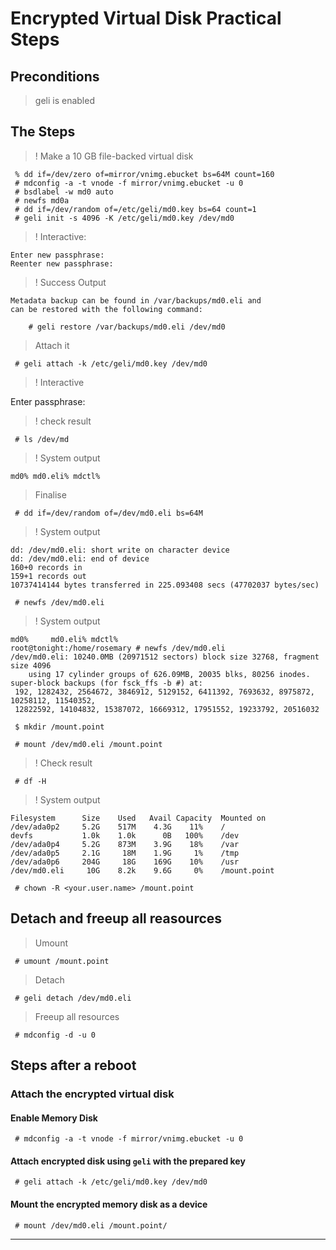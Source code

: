 
# Encrypted Virtual Disk Practical Steps

## Preconditions

> geli is enabled


## The Steps

> ! Make a 10 GB file-backed virtual disk

```
 % dd if=/dev/zero of=mirror/vnimg.ebucket bs=64M count=160
 # mdconfig -a -t vnode -f mirror/vnimg.ebucket -u 0
 # bsdlabel -w md0 auto
 # newfs md0a
 # dd if=/dev/random of=/etc/geli/md0.key bs=64 count=1
 # geli init -s 4096 -K /etc/geli/md0.key /dev/md0
```

> ! Interactive:

```
Enter new passphrase:
Reenter new passphrase:
```

> ! Success Output

```
Metadata backup can be found in /var/backups/md0.eli and
can be restored with the following command:

	# geli restore /var/backups/md0.eli /dev/md0
```

> Attach it

```
 # geli attach -k /etc/geli/md0.key /dev/md0
```

> ! Interactive

Enter passphrase:


> ! check result


```
 # ls /dev/md
```

> ! System output

```
md0% md0.eli% mdctl%
```

> Finalise

```
 # dd if=/dev/random of=/dev/md0.eli bs=64M
```

> ! System output


```
dd: /dev/md0.eli: short write on character device
dd: /dev/md0.eli: end of device
160+0 records in
159+1 records out
10737414144 bytes transferred in 225.093408 secs (47702037 bytes/sec)
```

```
 # newfs /dev/md0.eli
```

> ! System output

```
md0%     md0.eli% mdctl%   
root@tonight:/home/rosemary # newfs /dev/md0.eli 
/dev/md0.eli: 10240.0MB (20971512 sectors) block size 32768, fragment size 4096
	using 17 cylinder groups of 626.09MB, 20035 blks, 80256 inodes.
super-block backups (for fsck_ffs -b #) at:
 192, 1282432, 2564672, 3846912, 5129152, 6411392, 7693632, 8975872, 10258112, 11540352,
 12822592, 14104832, 15387072, 16669312, 17951552, 19233792, 20516032

```


```
 $ mkdir /mount.point
```


```
 # mount /dev/md0.eli /mount.point
```

> ! Check result


```
 # df -H
```

> ! System output

```
Filesystem      Size    Used   Avail Capacity  Mounted on
/dev/ada0p2     5.2G    517M    4.3G    11%    /
devfs           1.0k    1.0k      0B   100%    /dev
/dev/ada0p4     5.2G    873M    3.9G    18%    /var
/dev/ada0p5     2.1G     18M    1.9G     1%    /tmp
/dev/ada0p6     204G     18G    169G    10%    /usr
/dev/md0.eli     10G    8.2k    9.6G     0%    /mount.point

```

```
 # chown -R <your.user.name> /mount.point
```

## Detach and freeup all reasources

> Umount

```
 # umount /mount.point
```

> Detach
 
```
 # geli detach /dev/md0.eli
```

> Freeup all resources

```
 # mdconfig -d -u 0
```

## Steps after a reboot


### Attach the encrypted virtual disk


#### Enable Memory Disk

```
 # mdconfig -a -t vnode -f mirror/vnimg.ebucket -u 0
```

#### Attach encrypted disk using `geli` with the prepared key

```
 # geli attach -k /etc/geli/md0.key /dev/md0

```

#### Mount the encrypted memory disk as a device
 
```
 # mount /dev/md0.eli /mount.point/

```
--------------------------------------------------------------
